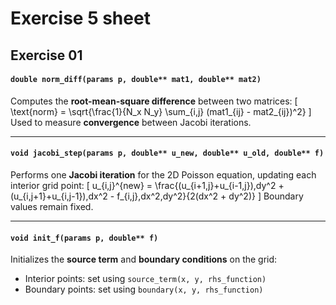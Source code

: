 # Exercise 5 sheet


## Exercise 01


#### `double norm_diff(params p, double** mat1, double** mat2)`

Computes the **root-mean-square difference** between two matrices:
[
\text{norm} = \sqrt{\frac{1}{N_x N_y} \sum_{i,j} (mat1_{ij} - mat2_{ij})^2}
]
Used to measure **convergence** between Jacobi iterations.

---

#### `void jacobi_step(params p, double** u_new, double** u_old, double** f)`

Performs one **Jacobi iteration** for the 2D Poisson equation, updating each interior grid point:
[
u_{i,j}^{new} = \frac{(u_{i+1,j}+u_{i-1,j}),dy^2 + (u_{i,j+1}+u_{i,j-1}),dx^2 - f_{i,j},dx^2,dy^2}{2(dx^2 + dy^2)}
]
Boundary values remain fixed.

---

#### `void init_f(params p, double** f)`

Initializes the **source term** and **boundary conditions** on the grid:

* Interior points: set using `source_term(x, y, rhs_function)`
* Boundary points: set using `boundary(x, y, rhs_function)`


